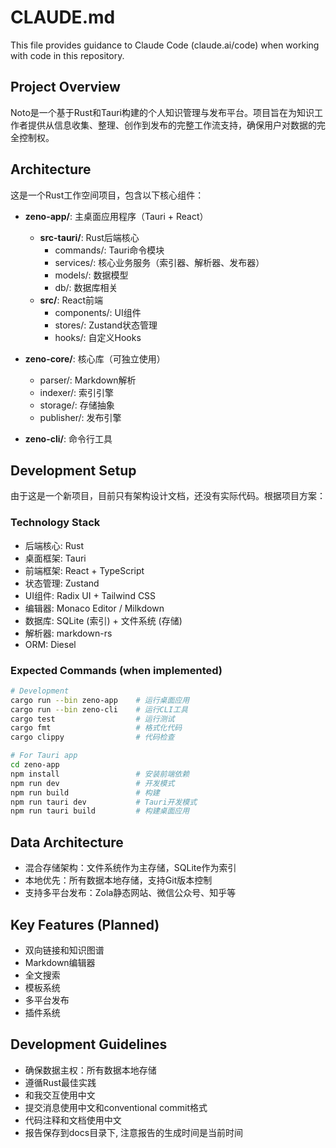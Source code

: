 # CLAUDE.md

This file provides guidance to Claude Code (claude.ai/code) when working with code in this repository.

## Project Overview

Noto是一个基于Rust和Tauri构建的个人知识管理与发布平台。项目旨在为知识工作者提供从信息收集、整理、创作到发布的完整工作流支持，确保用户对数据的完全控制权。

## Architecture

这是一个Rust工作空间项目，包含以下核心组件：

- **zeno-app/**: 主桌面应用程序（Tauri + React）
  - **src-tauri/**: Rust后端核心
    - commands/: Tauri命令模块
    - services/: 核心业务服务（索引器、解析器、发布器）
    - models/: 数据模型
    - db/: 数据库相关
  - **src/**: React前端
    - components/: UI组件
    - stores/: Zustand状态管理
    - hooks/: 自定义Hooks

- **zeno-core/**: 核心库（可独立使用）
  - parser/: Markdown解析
  - indexer/: 索引引擎
  - storage/: 存储抽象
  - publisher/: 发布引擎

- **zeno-cli/**: 命令行工具

## Development Setup

由于这是一个新项目，目前只有架构设计文档，还没有实际代码。根据项目方案：

### Technology Stack
- 后端核心: Rust
- 桌面框架: Tauri
- 前端框架: React + TypeScript
- 状态管理: Zustand
- UI组件: Radix UI + Tailwind CSS
- 编辑器: Monaco Editor / Milkdown
- 数据库: SQLite (索引) + 文件系统 (存储)
- 解析器: markdown-rs
- ORM: Diesel

### Expected Commands (when implemented)
```bash
# Development
cargo run --bin zeno-app    # 运行桌面应用
cargo run --bin zeno-cli    # 运行CLI工具
cargo test                  # 运行测试
cargo fmt                   # 格式化代码
cargo clippy                # 代码检查

# For Tauri app
cd zeno-app
npm install                 # 安装前端依赖
npm run dev                 # 开发模式
npm run build               # 构建
npm run tauri dev           # Tauri开发模式
npm run tauri build         # 构建桌面应用
```

## Data Architecture

- 混合存储架构：文件系统作为主存储，SQLite作为索引
- 本地优先：所有数据本地存储，支持Git版本控制
- 支持多平台发布：Zola静态网站、微信公众号、知乎等

## Key Features (Planned)
- 双向链接和知识图谱
- Markdown编辑器
- 全文搜索
- 模板系统
- 多平台发布
- 插件系统

## Development Guidelines

- 确保数据主权：所有数据本地存储
- 遵循Rust最佳实践
- 和我交互使用中文
- 提交消息使用中文和conventional commit格式
- 代码注释和文档使用中文
- 报告保存到docs目录下, 注意报告的生成时间是当前时间